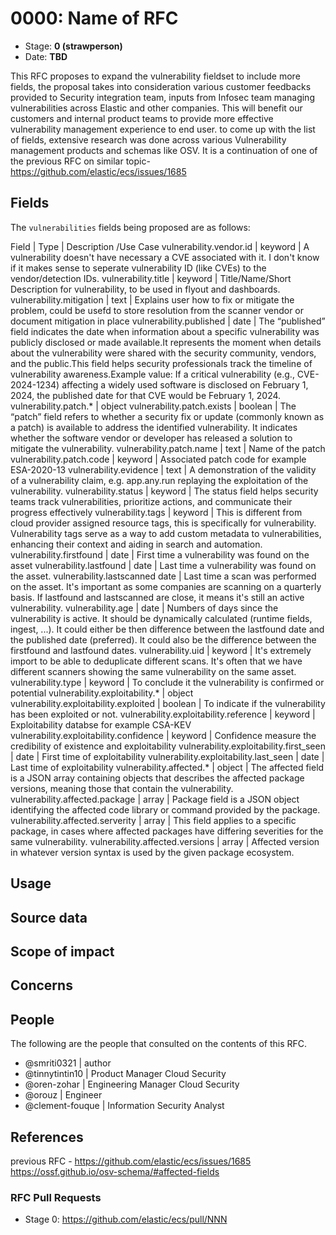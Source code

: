 # 0000: Name of RFC
<!-- Leave this ID at 0000. The ECS team will assign a unique, contiguous RFC number upon merging the initial stage of this RFC. -->

- Stage: **0 (strawperson)** <!-- Update to reflect target stage. See https://elastic.github.io/ecs/stages.html -->
- Date: **TBD** <!-- The ECS team sets this date at merge time. This is the date of the latest stage advancement. -->

<!--
As you work on your RFC, use the "Stage N" comments to guide you in what you should focus on, for the stage you're targeting.
Feel free to remove these comments as you go along.
-->

<!--
Stage 0: Provide a high level summary of the premise of these changes. Briefly describe the nature, purpose, and impact of the changes. ~2-5 sentences.
-->
This RFC proposes to expand the vulnerability fieldset to include more fields, the proposal takes into consideration various customer feedbacks provided to Security integration team, inputs from Infosec team managing vulnerabilities across Elastic and other companies. This will benefit our customers and internal product teams to provide more effective vulnerability management experience to end user. to come up with the list of fields, extensive research was done across various Vulnerability management products and schemas like OSV. It is a continuation of one of the previous RFC on similar topic- https://github.com/elastic/ecs/issues/1685

<!--
Stage 1: If the changes include field additions or modifications, please create a folder titled as the RFC number under rfcs/text/. This will be where proposed schema changes as standalone YAML files or extended example mappings and larger source documents will go as the RFC is iterated upon.
-->

<!--
Stage X: Provide a brief explanation of why the proposal is being marked as abandoned. This is useful context for anyone revisiting this proposal or considering similar changes later on.
-->

## Fields
The `vulnerabilities` fields being proposed are as follows:

Field | Type | Description /Use Case
vulnerability.vendor.id | keyword | A vulnerability doesn't have necessary a CVE associated with it. I don't know if it makes sense to seperate vulnerability ID (like CVEs) to the vendor/detection IDs.
vulnerability.title	| keyword | Title/Name/Short Description for vulnerability, to be used in flyout and dashboards.
vulnerability.mitigation | text | Explains user how to fix or mitigate the problem, could be usefd to store resolution from the scanner vendor or document mitigation in place
vulnerability.published	| date | The “published” field indicates the date when information about a specific vulnerability was publicly disclosed or made available.It represents the moment when details about the vulnerability were shared with the security community, vendors, and the public.This field helps security professionals track the timeline of vulnerability awareness.Example value: If a critical vulnerability (e.g., CVE-2024-1234) affecting a widely used software is disclosed on February 1, 2024, the published date for that CVE would be February 1, 2024.
vulnerability.patch.* | object
vulnerability.patch.exists | boolean | The “patch” field refers to whether a security fix or update (commonly known as a patch) is available to address the identified vulnerability. It indicates whether the software vendor or developer has released a solution to mitigate the vulnerability.
vulnerability.patch.name | text | Name of the patch
vulnerability.patch.code | keyword | Associated patch code for example ESA-2020-13
vulnerability.evidence	| text | A demonstration of the validity of a vulnerability claim, e.g. app.any.run replaying the exploitation of the vulnerability.
vulnerability.status | keyword | The status field helps security teams track vulnerabilities, prioritize actions, and communicate their progress effectively
vulnerability.tags	| keyword | This is different from cloud provider assigned resource tags, this is specifically for vulnerability. Vulnerability tags serve as a way to add custom metadata to vulnerabilities, enhancing their context and aiding in search and automation. 
vulnerability.firstfound	| date | First time a vulnerability was found on the asset
vulnerability.lastfound	| date | Last time a vulnerability was found on the asset.
vulnerability.lastscanned	date | Last time a scan was performed on the asset. It's important as some companies are scanning on a quarterly basis. If lastfound and lastscanned are close, it means it's still an active vulnerability. 
vulnerability.age	| date | Numbers of days since the vulnerability is active. It should be dynamically calculated (runtime fields, ingest, ...). It could either be then difference between the lastfound date and the published date (preferred). It could also be the difference between the firstfound and lastfound dates. 
vulnerability.uid	| keyword | It's extremely import to be able to deduplicate different scans. It's often that we have different scanners showing the same vulnerability on the same asset. 
vulnerability.type	| keyword | To conclude it the vulnerability is confirmed or potential
vulnerability.exploitability.*	| object
vulnerability.exploitability.exploited	| boolean | To indicate if the vulnerability has been exploited or not.
vulnerability.exploitability.reference | keyword	| Exploitability databse for example CSA-KEV
vulnerability.exploitability.confidence	| keyword | Confidence measure the credibility of existence and exploitability
vulnerability.exploitability.first_seen	| date | First time of exploitability
vulnerability.exploitability.last_seen	| date | Last time of exploitability
vulnerability.affected.* | object | The affected field is a JSON array containing objects that describes the affected package versions, meaning those that contain the vulnerability.
vulnerability.affected.package | array | Package field is a JSON object identifying the affected code library or command provided by the package. 
vulnerability.affected.serverity | array | This field applies to a specific package, in cases where affected packages have differing severities for the same vulnerability.
vulnerability.affected.versions | array | Affected version in whatever version syntax is used by the given package ecosystem.


<!--
Stage 1: Describe at a high level how this change affects fields. Include new or updated yml field definitions for all of the essential fields in this draft. While not exhaustive, the fields documented here should be comprehensive enough to deeply evaluate the technical considerations of this change. The goal here is to validate the technical details for all essential fields and to provide a basis for adding experimental field definitions to the schema. Use GitHub code blocks with yml syntax formatting, and add them to the corresponding RFC folder.
-->

<!--
Stage 2: Add or update all remaining field definitions. The list should now be exhaustive. The goal here is to validate the technical details of all remaining fields and to provide a basis for releasing these field definitions as beta in the schema. Use GitHub code blocks with yml syntax formatting, and add them to the corresponding RFC folder.
-->

## Usage

<!--
Stage 1: Describe at a high-level how these field changes will be used in practice. Real world examples are encouraged. The goal here is to understand how people would leverage these fields to gain insights or solve problems. ~1-3 paragraphs.
-->

## Source data

<!--
Stage 1: Provide a high-level description of example sources of data. This does not yet need to be a concrete example of a source document, but instead can simply describe a potential source (e.g. nginx access log). This will ultimately be fleshed out to include literal source examples in a future stage. The goal here is to identify practical sources for these fields in the real world. ~1-3 sentences or unordered list.
-->

<!--
Stage 2: Included a real world example source document. Ideally this example comes from the source(s) identified in stage 1. If not, it should replace them. The goal here is to validate the utility of these field changes in the context of a real world example. Format with the source name as a ### header and the example document in a GitHub code block with json formatting, or if on the larger side, add them to the corresponding RFC folder.
-->

<!--
Stage 3: Add more real world example source documents so we have at least 2 total, but ideally 3. Format as described in stage 2.
-->

## Scope of impact

<!--
Stage 2: Identifies scope of impact of changes. Are breaking changes required? Should deprecation strategies be adopted? Will significant refactoring be involved? Break the impact down into:
 * Ingestion mechanisms (e.g. beats/logstash)
 * Usage mechanisms (e.g. Kibana applications, detections)
 * ECS project (e.g. docs, tooling)
The goal here is to research and understand the impact of these changes on users in the community and development teams across Elastic. 2-5 sentences each.
-->

## Concerns

<!--
Stage 1: Identify potential concerns, implementation challenges, or complexity. Spend some time on this. Play devil's advocate. Try to identify the sort of non-obvious challenges that tend to surface later. The goal here is to surface risks early, allow everyone the time to work through them, and ultimately document resolution for posterity's sake.
-->

<!--
Stage 2: Document new concerns or resolutions to previously listed concerns. It's not critical that all concerns have resolutions at this point, but it would be helpful if resolutions were taking shape for the most significant concerns.
-->

<!--
Stage 3: Document resolutions for all existing concerns. Any new concerns should be documented along with their resolution. The goal here is to eliminate risk of churn and instability by ensuring all concerns have been addressed.
-->

## People

The following are the people that consulted on the contents of this RFC.

* @smriti0321 | author 
* @tinnytintin10 | Product Manager Cloud Security
* @oren-zohar | Engineering Manager Cloud Security
* @orouz | Engineer
* @clement-fouque | Information Security Analyst



## References

<!-- Insert any links appropriate to this RFC in this section. -->
previous RFC  - https://github.com/elastic/ecs/issues/1685
https://ossf.github.io/osv-schema/#affected-fields

### RFC Pull Requests

<!-- An RFC should link to the PRs for each of it stage advancements. -->

* Stage 0: https://github.com/elastic/ecs/pull/NNN

<!--
* Stage 1: https://github.com/elastic/ecs/pull/NNN
...
-->
